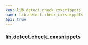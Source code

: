 ```yaml
---
key: lib.detect.check_cxxsnippets
name: lib.detect.check_cxxsnippets
api: true
---
```


### lib.detect.check_cxxsnippets
